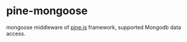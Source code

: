 # pine-mongoose
mongoose middleware of [pine.js](https://www.npmjs.com/package/pine.js) framework, supported Mongodb data access.
